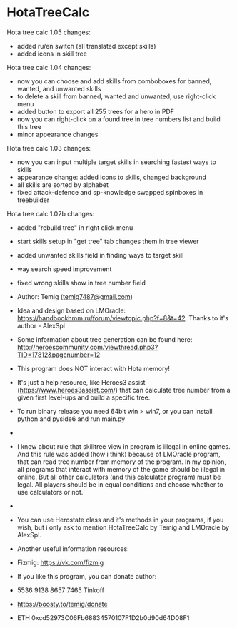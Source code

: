 # HotaTreeCalc
Hota tree calc 1.05 changes:
- added ru/en switch (all translated except skills)
- added icons in skill tree

Hota tree calc 1.04 changes:
- now you can choose and add skills from comboboxes for banned, wanted, and unwanted skills
- to delete a skill from banned, wanted and unwanted, use right-click menu
- added button to export all 255 trees for a hero in PDF
- now you can right-click on a found tree in tree numbers list and build this tree
- minor appearance changes

Hota tree calc 1.03 changes:
- now you can input multiple target skills in searching fastest ways to skills
- appearance change: added icons to skills, changed background
- all skills are sorted by alphabet
- fixed attack-defence and sp-knowledge swapped spinboxes in treebuilder

Hota tree calc 1.02b changes:
- added "rebuild tree" in right click menu
- start skills setup in "get tree" tab changes them in tree viewer
- added unwanted skills field in finding ways to target skill
- way search speed improvement
- fixed wrong skills show in tree number field

- Author: Temig (temig7487@gmail.com)
- Idea and design based on LMOracle: https://handbookhmm.ru/forum/viewtopic.php?f=8&t=42. Thanks to it's author - AlexSpl
- Some information about tree generation can be found here: http://heroescommunity.com/viewthread.php3?TID=17812&pagenumber=12
- This program does NOT interact with Hota memory!
- It's just a help resource, like Heroes3 assist (https://www.heroes3assist.com/) that can calculate tree number from a given first level-ups and build a specific tree.
- To run binary release you need 64bit win > win7, or you can install python and pyside6 and run main.py 
- 
- I know about rule that skilltree view in program is illegal in online games.
And this rule was added (how i think) because of LMOracle program,
that can read tree number from memory of the program.
In my opinion, all programs that interact with memory of the game should be illegal in online.
But all other calculators (and this calculator program) must be legal.
All players should be in equal conditions and choose whether to use calculators or not.
-
- You can use Herostate class and it's methods in your programs, if you wish, but i only ask to mention HotaTreeCalc by Temig and LMOracle by AlexSpl.

- Another useful information resources:
- Fizmig: https://vk.com/fizmig

- If you like this program, you can donate author:
- 5536 9138 8657 7465 Tinkoff
- https://boosty.to/temig/donate
- ETH 0xcd52973C06Fb68834570107F1D2b0d90d64D08F1

